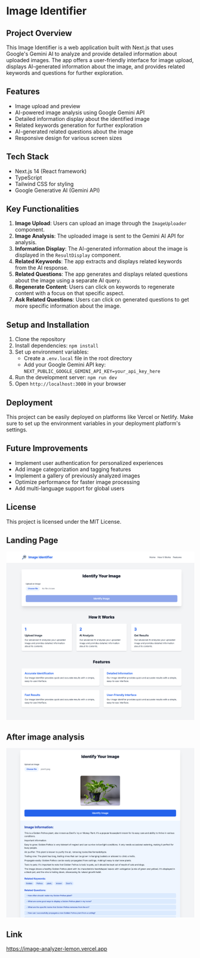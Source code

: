# Image Identifier

## Project Overview

This Image Identifier is a web application built with Next.js that uses Google's Gemini AI to analyze and provide detailed information about uploaded images. The app offers a user-friendly interface for image upload, displays AI-generated information about the image, and provides related keywords and questions for further exploration.

## Features

- Image upload and preview
- AI-powered image analysis using Google Gemini API
- Detailed information display about the identified image
- Related keywords generation for further exploration
- AI-generated related questions about the image
- Responsive design for various screen sizes

## Tech Stack

- Next.js 14 (React framework)
- TypeScript
- Tailwind CSS for styling
- Google Generative AI (Gemini API)

## Key Functionalities

1. **Image Upload**: Users can upload an image through the `ImageUploader` component.
2. **Image Analysis**: The uploaded image is sent to the Gemini AI API for analysis.
3. **Information Display**: The AI-generated information about the image is displayed in the `ResultDisplay` component.
4. **Related Keywords**: The app extracts and displays related keywords from the AI response.
5. **Related Questions**: The app generates and displays related questions about the image using a separate AI query.
6. **Regenerate Content**: Users can click on keywords to regenerate content with a focus on that specific aspect.
7. **Ask Related Questions**: Users can click on generated questions to get more specific information about the image.

## Setup and Installation

1. Clone the repository
2. Install dependencies: `npm install`
3. Set up environment variables:
   - Create a `.env.local` file in the root directory
   - Add your Google Gemini API key: `NEXT_PUBLIC_GOOGLE_GEMINI_API_KEY=your_api_key_here`
4. Run the development server: `npm run dev`
5. Open `http://localhost:3000` in your browser

## Deployment

This project can be easily deployed on platforms like Vercel or Netlify. Make sure to set up the environment variables in your deployment platform's settings.

## Future Improvements

- Implement user authentication for personalized experiences
- Add image categorization and tagging features
- Implement a gallery of previously analyzed images
- Optimize performance for faster image processing
- Add multi-language support for global users

## License

This project is licensed under the MIT License.

## Landing Page

![Image of the project](./snap/image1.png)

## After image analysis

![Image of the project](./snap/image2.png)

## Link

https://image-analyzer-lemon.vercel.app